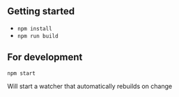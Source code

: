 ## Getting started

* `npm install`
* `npm run build`

## For development
```
npm start
```
Will start a watcher that automatically rebuilds on change